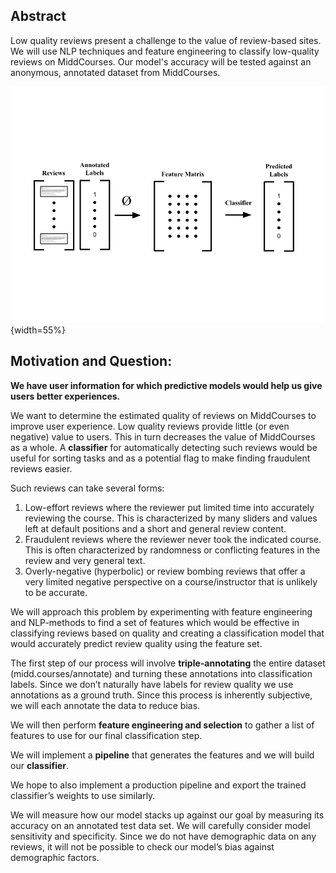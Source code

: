 ## Abstract

Low quality reviews present a challenge to the value of review-based sites. We will use NLP techniques and feature engineering to classify low-quality reviews on MiddCourses. Our model's accuracy will be tested against an anonymous, annotated dataset from MiddCourses.

![](model_drawing.png){width=55%}


## Motivation and Question:
**We have user information for which predictive models would help us give users better experiences.**


We want to determine the estimated quality of reviews on MiddCourses to improve user experience. Low quality reviews provide little (or even negative) value to users. This in turn decreases the value of MiddCourses as a whole. A **classifier** for automatically detecting such reviews would be useful for sorting tasks and as a potential flag to make finding fraudulent reviews easier.

Such reviews can take several forms:

1. Low-effort reviews where the reviewer put limited time into accurately reviewing the course. This is characterized by many sliders and values left at default positions and a short and general review content.
2. Fraudulent reviews where the reviewer never took the indicated course. This is often characterized by randomness or conflicting features in the review and very general text.
3. Overly-negative (hyperbolic) or review bombing reviews that offer a very limited negative perspective on a course/instructor that is unlikely to be accurate.

We will approach this problem by experimenting with feature engineering and NLP-methods to find a set of features which would be effective in classifying reviews based on quality and creating a classification model that would accurately predict review quality using the feature set.

The first step of our process will involve **triple-annotating** the entire dataset (midd.courses/annotate) and turning these annotations into classification labels. Since we don’t naturally have labels for review quality we use annotations as a ground truth. Since this process is inherently subjective, we will each annotate the data to reduce bias.

We will then perform **feature engineering and selection** to gather a list of features to use for our final classification step.

We will implement a **pipeline** that generates the features and we will build our **classifier**.

We hope to also implement a production pipeline and export the trained classifier’s weights to use similarly.


We will measure how our model stacks up against our goal by measuring its accuracy on an annotated test data set. We will carefully consider model sensitivity and specificity. Since we do not have demographic data on any reviews, it will not be possible to check our model’s bias against demographic factors.
